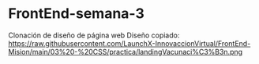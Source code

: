 # FrontEnd-semana-3
Clonación de diseño de página web
Diseño copiado: https://raw.githubusercontent.com/LaunchX-InnovaccionVirtual/FrontEnd-Mision/main/03%20-%20CSS/practica/landingVacunaci%C3%B3n.png
